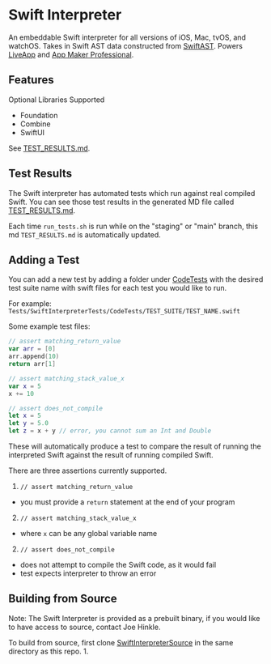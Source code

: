 # Swift Interpreter

An embeddable Swift interpreter for all versions of iOS, Mac, tvOS, and watchOS. Takes in Swift AST data constructed from [SwiftAST](https://github.com/App-Maker-Software/SwiftAST). Powers [LiveApp](http://github.com/App-Maker-Software/LiveApp) and [App Maker Professional](https://appmakerios.com).

## Features

Optional Libraries Supported

- Foundation
- Combine
- SwiftUI

See [TEST_RESULTS.md](https://github.com/App-Maker-Software/SwiftInterpreter/blob/main/TEST_RESULTS.md).

## Test Results

The Swift interpreter has automated tests which run against real compiled Swift. You can see those test results in the generated MD file called [TEST_RESULTS.md](https://github.com/App-Maker-Software/SwiftInterpreter/blob/main/TEST_RESULTS.md).

Each time `run_tests.sh` is run while on the "staging" or "main" branch, this md `TEST_RESULTS.md` is automatically updated.

## Adding a Test

You can add a new test by adding a folder under [CodeTests](https://github.com/App-Maker-Software/SwiftInterpreter/tree/main/Tests/SwiftInterpreterTests/CodeTests) with the desired test suite name with swift files for each test you would like to run.

For example: `Tests/SwiftInterpreterTests/CodeTests/TEST_SUITE/TEST_NAME.swift`

Some example test files:

```swift
// assert matching_return_value
var arr = [0]
arr.append(10)
return arr[1]
```

```swift
// assert matching_stack_value_x
var x = 5
x += 10
```

```swift
// assert does_not_compile
let x = 5
let y = 5.0
let z = x + y // error, you cannot sum an Int and Double
```

These will automatically produce a test to compare the result of running the interpreted Swift against the result of running compiled Swift.

There are three assertions currently supported.

1. `// assert matching_return_value`

- you must provide a `return` statement at the end of your program

2. `// assert matching_stack_value_x`

- where `x` can be any global variable name

2. `// assert does_not_compile`

- does not attempt to compile the Swift code, as it would fail
- test expects interpreter to throw an error

## Building from Source

Note: The Swift Interpreter is provided as a prebuilt binary, if you would like to have access to source, contact Joe Hinkle.

To build from source, first clone [SwiftInterpreterSource](https://github.com/App-Maker-Software/SwiftInterpreterSource) in the same directory as this repo.
1. 
